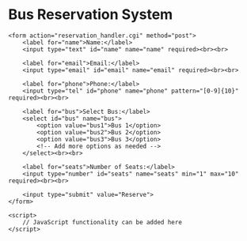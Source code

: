 <!DOCTYPE html>
<html lang="en">
<head>
    <meta charset="UTF-8">
    <meta name="viewport" content="width=device-width, initial-scale=1.0">
    <title>Bus Reservation System</title>
    <style>
        /* CSS styling can be added here */
    </style>
</head>
<body>
    <h1>Bus Reservation System</h1>
    
    <form action="reservation_handler.cgi" method="post">
        <label for="name">Name:</label>
        <input type="text" id="name" name="name" required><br><br>
        
        <label for="email">Email:</label>
        <input type="email" id="email" name="email" required><br><br>
        
        <label for="phone">Phone:</label>
        <input type="tel" id="phone" name="phone" pattern="[0-9]{10}" required><br><br>
        
        <label for="bus">Select Bus:</label>
        <select id="bus" name="bus">
            <option value="bus1">Bus 1</option>
            <option value="bus2">Bus 2</option>
            <option value="bus3">Bus 3</option>
            <!-- Add more options as needed -->
        </select><br><br>
        
        <label for="seats">Number of Seats:</label>
        <input type="number" id="seats" name="seats" min="1" max="10" required><br><br>
        
        <input type="submit" value="Reserve">
    </form>
    
    <script>
        // JavaScript functionality can be added here
    </script>
</body>
</html>
